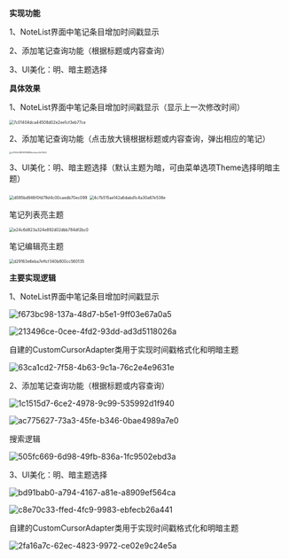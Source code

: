 **实现功能**

1、NoteList界面中笔记条目增加时间戳显示

2、添加笔记查询功能（根据标题或内容查询）

3、UI美化：明、暗主题选择



**具体效果**

1、NoteList界面中笔记条目增加时间戳显示（显示上一次修改时间）

<img title="" src="file:///D:/QQ/聊天记录/Tencent%20Files/1124409560/nt_qq/nt_data/Pic/2024-12/Ori/7c01404dca44508d02e2ee1cf3eb77ce.png" alt="7c01404dca44508d02e2ee1cf3eb77ce" style="zoom:50%;">

2、添加笔记查询功能（点击放大镜根据标题或内容查询，弹出相应的笔记）

<img src="file:///D:/QQ/聊天记录/Tencent%20Files/1124409560/nt_qq/nt_data/Pic/2024-12/Ori/c2753e108191318389eccbacc5b71d22.png" title="" alt="c2753e108191318389eccbacc5b71d22" style="zoom:25%;">

3、UI美化：明、暗主题选择（默认主题为暗，可由菜单选项Theme选择明暗主题）

<img title="" src="file:///D:/QQ/聊天记录/Tencent%20Files/1124409560/nt_qq/nt_data/Pic/2024-12/Ori/d085bd946f0fd79d4c00caedb70ec099.png" alt="d085bd946f0fd79d4c00caedb70ec099" style="zoom:50%;">

<img title="" src="file:///D:/QQ/%E8%81%8A%E5%A4%A9%E8%AE%B0%E5%BD%95/Tencent%20Files/1124409560/nt_qq/nt_data/Pic/2024-12/Ori/4c7b515ae142a6dabd1c4a30a67e538e.png" alt="4c7b515ae142a6dabd1c4a30a67e538e" style="zoom:50%;">

笔记列表亮主题

<img title="" src="file:///D:/QQ/%E8%81%8A%E5%A4%A9%E8%AE%B0%E5%BD%95/Tencent%20Files/1124409560/nt_qq/nt_data/Pic/2024-12/Ori/e24c6d823a324e892d02dbb784df2bc0.png" alt="e24c6d823a324e892d02dbb784df2bc0" style="zoom:50%;">

笔记编辑亮主题

<img title="" src="file:///D:/QQ/%E8%81%8A%E5%A4%A9%E8%AE%B0%E5%BD%95/Tencent%20Files/1124409560/nt_qq/nt_data/Pic/2024-12/Ori/d29163e6eba7effcf340b800cc560135.png" alt="d29163e6eba7effcf340b800cc560135" style="zoom:50%;">

**主要实现逻辑**

1、NoteList界面中笔记条目增加时间戳显示

![f673bc98-137a-48d7-b5e1-9ff03e67a0a5](file:///C:/Users/t'j'y/Pictures/Typedown/f673bc98-137a-48d7-b5e1-9ff03e67a0a5.png)

![213496ce-0cee-4fd2-93dd-ad3d5118026a](file:///C:/Users/t'j'y/Pictures/Typedown/213496ce-0cee-4fd2-93dd-ad3d5118026a.png)

自建的CustomCursorAdapter类用于实现时间戳格式化和明暗主题

![63ca1cd2-7f58-4b63-9c1a-76c2e4e9631e](file:///C:/Users/t'j'y/Pictures/Typedown/63ca1cd2-7f58-4b63-9c1a-76c2e4e9631e.png)

2、添加笔记查询功能（根据标题或内容查询）

![1c1515d7-6ce2-4978-9c99-535992d1f940](file:///C:/Users/t'j'y/Pictures/Typedown/1c1515d7-6ce2-4978-9c99-535992d1f940.png)

![ac775627-73a3-45fe-b346-0bae4989a7e0](file:///C:/Users/t'j'y/Pictures/Typedown/ac775627-73a3-45fe-b346-0bae4989a7e0.png)

搜索逻辑

![505fc669-6d98-49fb-836a-1fc9502ebd3a](file:///C:/Users/t'j'y/Pictures/Typedown/505fc669-6d98-49fb-836a-1fc9502ebd3a.png)

3、UI美化：明、暗主题选择

![bd91bab0-a794-4167-a81e-a8909ef564ca](file:///C:/Users/t'j'y/Pictures/Typedown/bd91bab0-a794-4167-a81e-a8909ef564ca.png)

![c8e70c33-ffed-4fc9-9983-ebfecb26a441](file:///C:/Users/t'j'y/Pictures/Typedown/c8e70c33-ffed-4fc9-9983-ebfecb26a441.png)

自建的CustomCursorAdapter类用于实现时间戳格式化和明暗主题

![2fa16a7c-62ec-4823-9972-ce02e9c24e5a](file:///C:/Users/t'j'y/Pictures/Typedown/2fa16a7c-62ec-4823-9972-ce02e9c24e5a.png)

